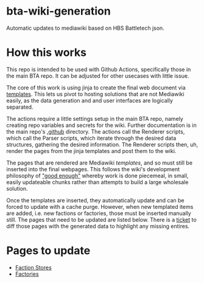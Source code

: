 # bta-wiki-generation
Automatic updates to mediawiki based on HBS Battletech json.

# How this works
This repo is intended to be used with Github Actions, specifically those in the main BTA repo. It can be adjusted for other usecases with little issue.

The core of this work is using jinja to create the final web document via [templates](templates/). This lets us pivot to hosting solutions that are not Mediawiki easily, as the data generation and and user interfaces are logically separated.

The actions require a little settings setup in the main BTA repo, namely creating repo variables and secrets for the wiki. Further documentation is in the main repo's [.github](https://github.com/BattleTech-Advanced-3062/BattleTech-Advanced/tree/development/.github/) directory. The actions call the Renderer scripts, which call the Parser scripts, which iterate through the desired data structures, gathering the desired information. The Renderer scripts then, uh, render the pages from the jinja templates and post them to the wiki. 

The pages that are rendered are Mediawiki *templates*, and so must still be inserted into the final webpages. This follows the wiki's development philosophy of ["good enough"](https://www.bta3062.com/index.php?title=Wiki_Team_Hub#Coding_Philosophy) whereby work is done piecemeal, in small, easily updateable chunks rather than attempts to build a large wholesale solution. 

Once the templates are inserted, they automatically update and can be forced to update with a cache purge. However, when new templated items are added, i.e. new factions or factories, those must be inserted manually still. The pages that need to be updated are listed below. There is a [ticket](https://github.com/BattleTech-Advanced-3062/bta-wiki-automation/issues/2) to diff those pages with the generated data to highlight any missing entires. 


# Pages to update
- [Faction Stores](https://www.bta3062.com/index.php?title=Faction_Stores)
- [Factories](https://www.bta3062.com/index.php?title=Factory_Worlds)